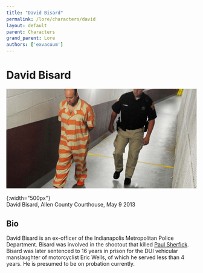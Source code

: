 ```yaml
---
title: "David Bisard"
permalink: /lore/characters/david
layout: default
parent: Characters
grand_parent: Lore
authors: ['exvacuum']
---
```


# David Bisard

![David]

[David]: ../../assets/img/bisard.jpg
{:width="500px"}
<br>
David Bisard, Allen County Courthouse, May 9 2013

## Bio
David Bisard is an ex-officer of the Indianapolis Metropolitan Police Department. Bisard was involved in the shootout that killed [Paul Sherfick](../../lore/characters/paulsherfick). Bisard was later sentenced to 16 years in prison for the DUI vehicular manslaughter of motorcyclist Eric Wells, of which he served less than 4 years. He is presumed to be on probation currently.
